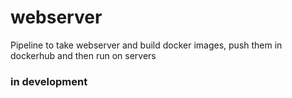 # webserver
Pipeline to take webserver and build docker images, push them in dockerhub and then run on servers
### in development
